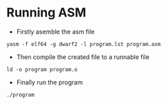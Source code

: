 # Running ASM 
- Firstly asemble the asm file

``` 
yasm -f elf64 -g dwarf2 -l program.lst program.asm
```
- Then compile the created file to a runnable file

``` 
ld -o program program.o
```
- Finally run the program

```
./program
```